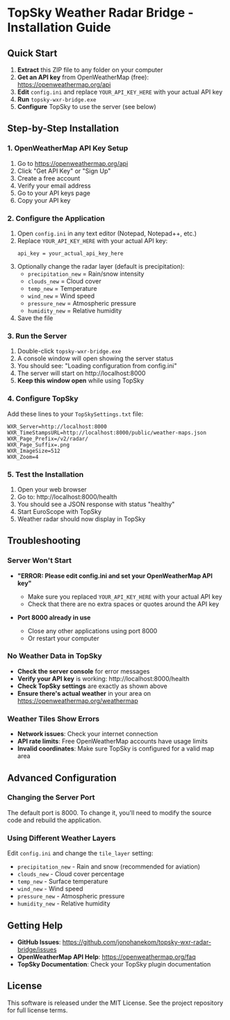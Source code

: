 # TopSky Weather Radar Bridge - Installation Guide

## Quick Start

1. **Extract** this ZIP file to any folder on your computer
2. **Get an API key** from OpenWeatherMap (free): https://openweathermap.org/api
3. **Edit** `config.ini` and replace `YOUR_API_KEY_HERE` with your actual API key
4. **Run** `topsky-wxr-bridge.exe` 
5. **Configure** TopSky to use the server (see below)

## Step-by-Step Installation

### 1. OpenWeatherMap API Key Setup

1. Go to https://openweathermap.org/api
2. Click "Get API Key" or "Sign Up"
3. Create a free account
4. Verify your email address
5. Go to your API keys page
6. Copy your API key

### 2. Configure the Application

1. Open `config.ini` in any text editor (Notepad, Notepad++, etc.)
2. Replace `YOUR_API_KEY_HERE` with your actual API key:
   ```
   api_key = your_actual_api_key_here
   ```
3. Optionally change the radar layer (default is precipitation):
   - `precipitation_new` = Rain/snow intensity
   - `clouds_new` = Cloud cover
   - `temp_new` = Temperature
   - `wind_new` = Wind speed
   - `pressure_new` = Atmospheric pressure
   - `humidity_new` = Relative humidity
4. Save the file

### 3. Run the Server

1. Double-click `topsky-wxr-bridge.exe`
2. A console window will open showing the server status
3. You should see: "Loading configuration from config.ini"
4. The server will start on http://localhost:8000
5. **Keep this window open** while using TopSky

### 4. Configure TopSky

Add these lines to your `TopSkySettings.txt` file:

```
WXR_Server=http://localhost:8000
WXR_TimeStampsURL=http://localhost:8000/public/weather-maps.json
WXR_Page_Prefix=/v2/radar/
WXR_Page_Suffix=.png
WXR_ImageSize=512
WXR_Zoom=4
```

### 5. Test the Installation

1. Open your web browser
2. Go to: http://localhost:8000/health
3. You should see a JSON response with status "healthy"
4. Start EuroScope with TopSky
5. Weather radar should now display in TopSky

## Troubleshooting

### Server Won't Start

- **"ERROR: Please edit config.ini and set your OpenWeatherMap API key"**
  - Make sure you replaced `YOUR_API_KEY_HERE` with your actual API key
  - Check that there are no extra spaces or quotes around the API key

- **Port 8000 already in use**
  - Close any other applications using port 8000
  - Or restart your computer

### No Weather Data in TopSky

- **Check the server console** for error messages
- **Verify your API key** is working: http://localhost:8000/health
- **Check TopSky settings** are exactly as shown above
- **Ensure there's actual weather** in your area on https://openweathermap.org/weathermap

### Weather Tiles Show Errors

- **Network issues**: Check your internet connection
- **API rate limits**: Free OpenWeatherMap accounts have usage limits
- **Invalid coordinates**: Make sure TopSky is configured for a valid map area

## Advanced Configuration

### Changing the Server Port

The default port is 8000. To change it, you'll need to modify the source code and rebuild the application.

### Using Different Weather Layers

Edit `config.ini` and change the `tile_layer` setting:

- `precipitation_new` - Rain and snow (recommended for aviation)
- `clouds_new` - Cloud cover percentage
- `temp_new` - Surface temperature
- `wind_new` - Wind speed
- `pressure_new` - Atmospheric pressure
- `humidity_new` - Relative humidity

## Getting Help

- **GitHub Issues**: https://github.com/jonohanekom/topsky-wxr-radar-bridge/issues
- **OpenWeatherMap API Help**: https://openweathermap.org/faq
- **TopSky Documentation**: Check your TopSky plugin documentation

## License

This software is released under the MIT License. See the project repository for full license terms.